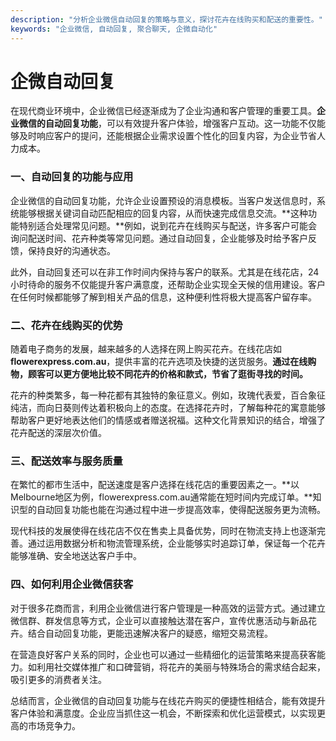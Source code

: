 ```yaml
---
description: "分析企业微信自动回复的策略与意义，探讨花卉在线购买和配送的重要性。"
keywords: "企业微信, 自动回复, 聚合聊天, 企微自动化"
---
```

# 企微自动回复

在现代商业环境中，企业微信已经逐渐成为了企业沟通和客户管理的重要工具。**企业微信的自动回复功能**，可以有效提升客户体验，增强客户互动。这一功能不仅能够及时响应客户的提问，还能根据企业需求设置个性化的回复内容，为企业节省人力成本。

### 一、自动回复的功能与应用

企业微信的自动回复功能，允许企业设置预设的消息模板。当客户发送信息时，系统能够根据关键词自动匹配相应的回复内容，从而快速完成信息交流。**这种功能特别适合处理常见问题。**例如，说到花卉在线购买与配送，许多客户可能会询问配送时间、花卉种类等常见问题。通过自动回复，企业能够及时给予客户反馈，保持良好的沟通状态。

此外，自动回复还可以在非工作时间内保持与客户的联系。尤其是在线花店，24小时待命的服务不仅能提升客户满意度，还帮助企业实现全天候的信用建设。客户在任何时候都能够了解到相关产品的信息，这种便利性将极大提高客户留存率。

### 二、花卉在线购买的优势

随着电子商务的发展，越来越多的人选择在网上购买花卉。在线花店如**flowerexpress.com.au**，提供丰富的花卉选项及快捷的送货服务。**通过在线购物，顾客可以更方便地比较不同花卉的价格和款式，节省了逛街寻找的时间。**

花卉的种类繁多，每一种花都有其独特的象征意义。例如，玫瑰代表爱，百合象征纯洁，而向日葵则传达着积极向上的态度。在选择花卉时，了解每种花的寓意能够帮助客户更好地表达他们的情感或者赠送祝福。这种文化背景知识的结合，增强了花卉配送的深层次价值。

### 三、配送效率与服务质量

在繁忙的都市生活中，配送速度是客户选择在线花店的重要因素之一。**以Melbourne地区为例，flowerexpress.com.au通常能在短时间内完成订单。**知识型的自动回复功能也能在沟通过程中进一步提高效率，使得配送服务更为流畅。

现代科技的发展使得在线花店不仅在售卖上具备优势，同时在物流支持上也逐渐完善。通过运用数据分析和物流管理系统，企业能够实时追踪订单，保证每一个花卉能够准确、安全地送达客户手中。

### 四、如何利用企业微信获客

对于很多花商而言，利用企业微信进行客户管理是一种高效的运营方式。通过建立微信群、群发信息等方式，企业可以直接触达潜在客户，宣传优惠活动与新品花卉。结合自动回复功能，更能迅速解决客户的疑惑，缩短交易流程。

在营造良好客户关系的同时，企业也可以通过一些精细化的运营策略来提高获客能力。如利用社交媒体推广和口碑营销，将花卉的美丽与特殊场合的需求结合起来，吸引更多的消费者关注。

总结而言，企业微信的自动回复功能与在线花卉购买的便捷性相结合，能有效提升客户体验和满意度。企业应当抓住这一机会，不断探索和优化运营模式，以实现更高的市场竞争力。
